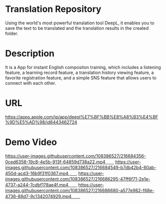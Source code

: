 # Translation Repository  
Using the world's most powerful translation tool DeepL, it enables you to save the text to be translated and the translation results in the created folder.  
# Description  
It is a App for instant English compositon training, which includes a listening feature, a learning record feature, a translation history viewing feature, a favorite registration feature, and a simple SNS feature that allows users to connect with each other.  
# URL  
https://apps.apple.com/jp/app/deepl%E7%BF%BB%E8%A8%B3%E4%BF%9D%E5%AD%98/id6443462724  
# Demo Video  
https://user-images.githubusercontent.com/108386527/216684356-0ced6358-19c8-4e5b-913f-64859d738a22.mp4　　
https://user-images.githubusercontent.com/108386527/216684549-b7db42b4-60ab-450d-acd3-16b9f31f0367.mp4　　
https://user-images.githubusercontent.com/108386527/216686295-47ff6f71-2e1e-4737-a244-7cdbf178ae4f.mp4　　
https://user-images.githubusercontent.com/108386527/216686680-a577e982-f68e-4736-88d7-9c1342074929.mp4　　



